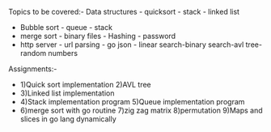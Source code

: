 
Topics to be covered:-
 Data structures - quicksort - stack - linked list
- Bubble sort - queue - stack
- merge sort - binary files - Hashing - password
- http server - url parsing - go json - linear search-binary search-avl tree-random numbers  

Assignments:-

* 1)Quick sort implementation
2)AVL tree 
* 3)Linked list implementation
* 4)Stack implementation program 
5)Queue implementation program 
* 6)merge sort with go routine
7)zig zag matrix 
8)permutation 
9)Maps and slices in go lang dynamically  

